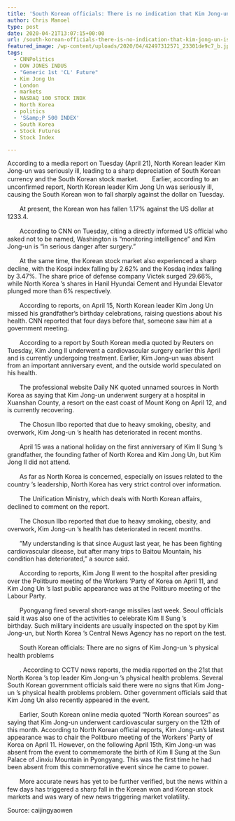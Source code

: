 ```yaml
---
title: 'South Korean officials: There is no indication that Kim Jong-un is experiencing physical problems'
author: Chris Manoel
type: post
date: 2020-04-21T13:07:15+00:00
url: /south-korean-officials-there-is-no-indication-that-kim-jong-un-is-experiencing-physical-problems/
featured_image: /wp-content/uploads/2020/04/42497312571_23301de9c7_b.jpg
tags:
  - CNNPolitics
  - DOW JONES INDUS
  - "Generic 1st 'CL' Future"
  - Kim Jong Un
  - London
  - markets
  - NASDAQ 100 STOCK INDX
  - North Korea
  - politics
  - 'S&amp;P 500 INDEX'
  - South Korea
  - Stock Futures
  - Stock Index

---
```

According to a media report on Tuesday (April 21), North Korean leader Kim Jong-un was seriously ill, leading to a sharp depreciation of South Korean currency and the South Korean stock market.
　　Earlier, according to an unconfirmed report, North Korean leader Kim Jong Un was seriously ill, causing the South Korean won to fall sharply against the dollar on Tuesday.

　　At present, the Korean won has fallen 1.17% against the US dollar at 1233.4.

　　According to CNN on Tuesday, citing a directly informed US official who asked not to be named, Washington is &#8220;monitoring intelligence&#8221; and Kim Jong-un is &#8220;in serious danger after surgery.&#8221;

　　At the same time, the Korean stock market also experienced a sharp decline, with the Kospi index falling by 2.62% and the Kosdaq index falling by 3.47%. The share price of defense company Victek surged 29.66%, while North Korea ’s shares in Hanil Hyundai Cement and Hyundai Elevator plunged more than 6% respectively.

　　According to reports, on April 15, North Korean leader Kim Jong Un missed his grandfather&#8217;s birthday celebrations, raising questions about his health. CNN reported that four days before that, someone saw him at a government meeting.

　　According to a report by South Korean media quoted by Reuters on Tuesday, Kim Jong Il underwent a cardiovascular surgery earlier this April and is currently undergoing treatment. Earlier, Kim Jong-un was absent from an important anniversary event, and the outside world speculated on his health.

　　The professional website Daily NK quoted unnamed sources in North Korea as saying that Kim Jong-un underwent surgery at a hospital in Xuanshan County, a resort on the east coast of Mount Kong on April 12, and is currently recovering.

　　The Chosun Ilbo reported that due to heavy smoking, obesity, and overwork, Kim Jong-un ’s health has deteriorated in recent months.

　　April 15 was a national holiday on the first anniversary of Kim Il Sung ’s grandfather, the founding father of North Korea and Kim Jong Un, but Kim Jong Il did not attend.

　　As far as North Korea is concerned, especially on issues related to the country ’s leadership, North Korea has very strict control over information.

　　The Unification Ministry, which deals with North Korean affairs, declined to comment on the report.

　　The Chosun Ilbo reported that due to heavy smoking, obesity, and overwork, Kim Jong-un ’s health has deteriorated in recent months.

　　&#8221;My understanding is that since August last year, he has been fighting cardiovascular disease, but after many trips to Baitou Mountain, his condition has deteriorated,&#8221; a source said.

　　According to reports, Kim Jong Il went to the hospital after presiding over the Politburo meeting of the Workers ’Party of Korea on April 11, and Kim Jong Un ’s last public appearance was at the Politburo meeting of the Labour Party.

　　Pyongyang fired several short-range missiles last week. Seoul officials said it was also one of the activities to celebrate Kim Il Sung ’s birthday. Such military incidents are usually inspected on the spot by Kim Jong-un, but North Korea ’s Central News Agency has no report on the test.

　　South Korean officials: There are no signs of Kim Jong-un ’s physical health problems

　　. According to CCTV news reports, the media reported on the 21st that North Korea ’s top leader Kim Jong-un ’s physical health problems. Several South Korean government officials said there were no signs that Kim Jong-un ’s physical health problems problem. Other government officials said that Kim Jong Un also recently appeared in the event.

　　Earlier, South Korean online media quoted &#8220;North Korean sources&#8221; as saying that Kim Jong-un underwent cardiovascular surgery on the 12th of this month. According to North Korean official reports, Kim Jong-un&#8217;s latest appearance was to chair the Politburo meeting of the Workers&#8217; Party of Korea on April 11. However, on the following April 15th, Kim Jong-un was absent from the event to commemorate the birth of Kim Il Sung at the Sun Palace of Jinxiu Mountain in Pyongyang. This was the first time he had been absent from this commemorative event since he came to power.

　　More accurate news has yet to be further verified, but the news within a few days has triggered a sharp fall in the Korean won and Korean stock markets and was wary of new news triggering market volatility.

Source: caijingyaowen
